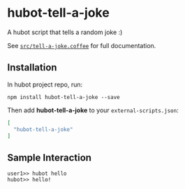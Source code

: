 # hubot-tell-a-joke

A hubot script that tells a random joke :)

See [`src/tell-a-joke.coffee`](src/tell-a-joke.coffee) for full documentation.

## Installation

In hubot project repo, run:

`npm install hubot-tell-a-joke --save`

Then add **hubot-tell-a-joke** to your `external-scripts.json`:

```json
[
  "hubot-tell-a-joke"
]
```

## Sample Interaction

```
user1>> hubot hello
hubot>> hello!
```
